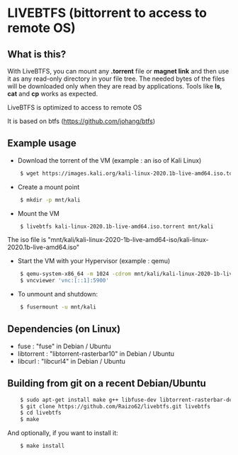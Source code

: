# LIVEBTFS (bittorrent to access to remote OS)

## What is this?

With LiveBTFS, you can mount any **.torrent** file or **magnet link** and then use it as any read-only directory in your file tree. The needed bytes of the files will be downloaded only when they are read by applications. Tools like **ls**, **cat** and **cp** works as expected.

LiveBTFS is optimized to access to remote OS

It is based on btfs (https://github.com/johang/btfs)

## Example usage

  * Download the torrent of the VM (example : an iso of Kali Linux)
```bash
    $ wget https://images.kali.org/kali-linux-2020.1b-live-amd64.iso.torrent
```

  * Create a mount point
```bash
    $ mkdir -p mnt/kali
```

  * Mount the VM
```bash
    $ livebtfs kali-linux-2020.1b-live-amd64.iso.torrent mnt/kali
```

The iso file is "mnt/kali/kali-linux-2020-1b-live-amd64-iso/kali-linux-2020.1b-live-amd64.iso"

  * Start the VM with your Hypervisor (example : qemu)
```bash
    $ qemu-system-x86_64 -m 1024 -cdrom mnt/kali/kali-linux-2020-1b-live-amd64-iso/kali-linux-2020.1b-live-amd64.iso -enable-kvm -usb -device usb-tablet
    $ vncviewer 'vnc:[::1]:5900'
```

  * To unmount and shutdown:
```bash
    $ fusermount -u mnt/kali
```

## Dependencies (on Linux)

* fuse : "fuse" in Debian / Ubuntu
* libtorrent : "libtorrent-rasterbar10" in Debian / Ubuntu
* libcurl : "libcurl4" in Debian / Ubuntu

## Building from git on a recent Debian/Ubuntu

```bash
    $ sudo apt-get install make g++ libfuse-dev libtorrent-rasterbar-dev libcurl4-openssl-dev gzip
    $ git clone https://github.com/Raizo62/livebtfs.git livebtfs
    $ cd livebtfs
    $ make
```

And optionally, if you want to install it:

```bash
    $ make install
```
